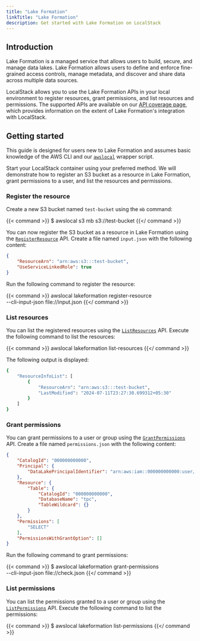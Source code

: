 ```yaml
---
title: "Lake Formation"
linkTitle: "Lake Formation"
description: Get started with Lake Formation on LocalStack
---
```


## Introduction

Lake Formation is a managed service that allows users to build, secure, and manage data lakes.
Lake Formation allows users to define and enforce fine-grained access controls, manage metadata, and discover and share data across multiple data sources.

LocalStack allows you to use the Lake Formation APIs in your local environment to register resources, grant permissions, and list resources and permissions.
The supported APIs are available on our [API coverage page](https://docs.localstack.cloud/references/coverage/coverage_lakeformation/), which provides information on the extent of Lake Formation's integration with LocalStack.

## Getting started

This guide is designed for users new to Lake Formation and assumes basic knowledge of the AWS CLI and our [`awslocal`](https://github.com/localstack/awscli-local) wrapper script.

Start your LocalStack container using your preferred method.
We will demonstrate how to register an S3 bucket as a resource in Lake Formation, grant permissions to a user, and list the resources and permissions.

### Register the resource

Create a new S3 bucket named `test-bucket` using the `mb` command:

{{< command >}}
$ awslocal s3 mb s3://test-bucket
{{</ command >}}

You can now register the S3 bucket as a resource in Lake Formation using the [`RegisterResource`](https://docs.aws.amazon.com/lake-formation/latest/dg/API_RegisterResource.html) API.
Create a file named `input.json` with the following content:

```json
{
    "ResourceArn": "arn:aws:s3:::test-bucket",
    "UseServiceLinkedRole": true
}
```

Run the following command to register the resource:

{{< command >}}
awslocal lakeformation register-resource \
    --cli-input-json file://input.json
{{</ command >}}

### List resources

You can list the registered resources using the [`ListResources`](https://docs.aws.amazon.com/lake-formation/latest/dg/API_ListResources.html) API.
Execute the following command to list the resources:

{{< command >}}
awslocal lakeformation list-resources
{{</ command >}}

The following output is displayed:

```bash
{
    "ResourceInfoList": [
        {
            "ResourceArn": "arn:aws:s3:::test-bucket",
            "LastModified": "2024-07-11T23:27:30.699312+05:30"
        }
    ]
}
```

### Grant permissions

You can grant permissions to a user or group using the [`GrantPermissions`](https://docs.aws.amazon.com/lake-formation/latest/dg/API_GrantPermissions.html) API.
Create a file named `permissions.json` with the following content:

```json
{
    "CatalogId": "000000000000",
    "Principal": {
        "DataLakePrincipalIdentifier": "arn:aws:iam::000000000000:user/lf-developer"
    },
    "Resource": {
        "Table": {
            "CatalogId": "000000000000",
            "DatabaseName": "tpc",
            "TableWildcard": {}
        }
    },
    "Permissions": [
        "SELECT"
    ],
    "PermissionsWithGrantOption": []
}
```

Run the following command to grant permissions:

{{< command >}}
$ awslocal lakeformation grant-permissions \
    --cli-input-json file://check.json
{{</ command >}}

### List permissions

You can list the permissions granted to a user or group using the [`ListPermissions`](https://docs.aws.amazon.com/lake-formation/latest/dg/API_ListPermissions.html) API.
Execute the following command to list the permissions:

{{< command >}}
$ awslocal lakeformation list-permissions
{{</ command >}}
